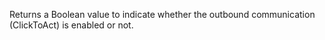 Returns a Boolean value to indicate whether the outbound communication (ClickToAct) is enabled or not.